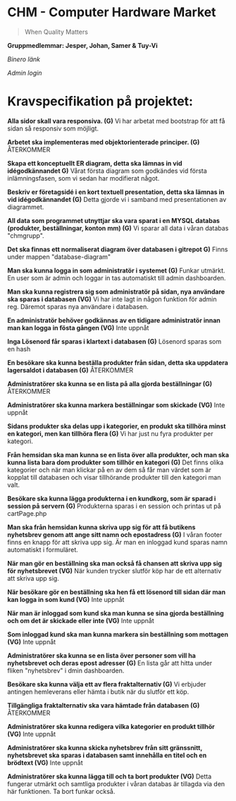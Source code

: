 # CHM - Computer Hardware Market
>When Quality Matters

**Gruppmedlemmar: Jesper, Johan, Samer & Tuy-Vi**

*Binero länk*

*Admin login*

# Kravspecifikation på projektet: 

**Alla sidor skall vara responsiva. (G)**
Vi har arbetat med bootstrap för att få sidan så responsiv som möjligt.

**Arbetet ska implementeras med objektorienterade principer. (G)**
ÅTERKOMMER

**Skapa ett konceptuellt ER diagram, detta ska lämnas in vid idégodkännandet G)**
Vårat första diagram som godkändes vid första inlämningsfasen, som vi sedan har modifierat något.

**Beskriv er företagsidé i en kort textuell presentation, detta ska lämnas in vid idégodkännandet (G)**
Detta gjorde vi i samband med presentationen av diagrammet.

**All data som programmet utnyttjar ska vara sparat i en MYSQL databas (produkter, beställningar, konton mm) (G)**
Vi sparar all data i våran databas "chmgrupp".

**Det ska finnas ett normaliserat diagram över databasen i gitrepot G)**
Finns under mappen "database-diagram"

**Man ska kunna logga in som administratör i systemet (G)**
Funkar utmärkt. En user som är admin och loggar in tas automatiskt till admin dashboarden.

**Man ska kunna registrera sig som administratör på sidan, nya användare ska sparas i databasen (VG)**
Vi har inte lagt in någon funktion för admin reg. Däremot sparas nya användare i databasen.

**En administratör behöver godkännas av en tidigare administratör innan man kan logga in fösta gången (VG)**
Inte uppnåt

**Inga Lösenord får sparas i klartext i databasen (G)**
Lösenord sparas som en hash

**En besökare ska kunna beställa produkter från sidan, detta ska uppdatera lagersaldot i databasen (G)**
ÅTERKOMMER

**Administratörer ska kunna se en lista på alla gjorda beställningar (G)**
ÅTERKOMMER

**Administratörer ska kunna markera beställningar som skickade (VG)**
Inte uppnåt

**Sidans produkter ska delas upp i kategorier, en produkt ska tillhöra minst en kategori, men kan tillhöra flera (G)**
Vi har just nu fyra produkter per kategori. 

**Från hemsidan ska man kunna se en lista över alla produkter, och man ska kunna lista bara dom produkter som tillhör en kategori (G)**
Det finns olika kategorier och när man klickar på en av dem så får man värdet som är kopplat till databasen och visar tillhörande produkter till den kategori man valt.


**Besökare ska kunna lägga produkterna i en kundkorg, som är sparad i session på servern (G)**
Produkterna sparas i en session och printas ut på cartPage.php

**Man ska från hemsidan kunna skriva upp sig för att få butikens nyhetsbrev genom att ange sitt namn och epostadress (G)**
I våran footer finns en knapp för att skriva upp sig. Är man en inloggad kund sparas namn automatiskt i formuläret.

**När man gör en beställning ska man också få chansen att skriva upp sig för nyhetsbrevet (VG)**
När kunden trycker slutför köp har de ett alternativ att skriva upp sig.

**När besökare gör en beställning ska hen få ett lösenord till sidan där man kan logga in som kund (VG)**
Inte uppnåt

**När man är inloggad som kund ska man kunna se sina gjorda beställning och om det är skickade eller inte (VG)**
Inte uppnåt

**Som inloggad kund ska man kunna markera sin beställning som mottagen (VG)**
Inte uppnåt

**Administratörer ska kunna se en lista över personer som vill ha nyhetsbrevet och deras epost adresser (G)**
En lista går att hitta under fliken "nyhetsbrev" i dmin dashboarden.

**Besökare ska kunna välja ett av flera fraktalternativ (G)**
Vi erbjuder antingen hemleverans eller hämta i butik när du slutför ett köp.

**Tillgängliga fraktalternativ ska vara hämtade från databasen (G)**
ÅTERKOMMER

**Administratörer ska kunna redigera vilka kategorier en produkt tillhör (VG)**
Inte uppnåt

**Administratörer ska kunna skicka nyhetsbrev från sitt gränssnitt, nyhetsbrevet ska sparas i databasen samt innehålla en titel och en brödtext (VG)**
Inte uppnåt

**Administratörer ska kunna lägga till och ta bort produkter (VG)**
Detta fungerar utmärkt och samtliga produkter i våran databas är tillagda via den här funktionen. Ta bort funkar också. 
